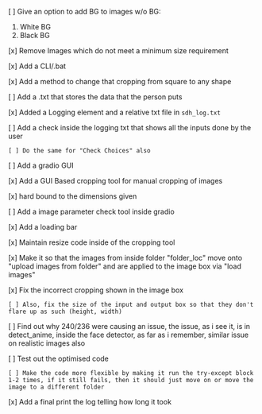 [ ] Give an option to add BG to images w/o BG:
  1. White BG
  2. Black BG

[x] Remove Images which do not meet a minimum size requirement

[x] Add a CLI/.bat

[x] Add a method to change that cropping from square to any shape

[ ] Add a .txt that stores the data that the person puts

  [x] Added a Logging element and a relative txt file in `sdh_log.txt`

  [ ] Add a check inside the logging txt that shows all the inputs done by the user

    [ ] Do the same for "Check Choices" also

[ ] Add a gradio GUI

  [x] Add a GUI Based cropping tool for manual cropping of images

  [x] hard bound to the dimensions given

  [ ] Add a image parameter check tool inside gradio

  [x] Add a loading bar

  [x] Maintain resize code inside of the cropping tool

  [x] Make it so that the images from inside folder "folder_loc" move onto "upload images from folder" and are applied to the image box via "load images"

  [x] Fix the incorrect cropping shown in the image box

    [ ] Also, fix the size of the input and output box so that they don't flare up as such (height, width)

  [ ] Find out why 240/236 were causing an issue, the issue, as i see it, is in detect_anime, inside the face detector, as far as i remember, similar issue on realistic images also

  [ ] Test out the optimised code

    [ ] Make the code more flexible by making it run the try-except block 1-2 times, if it still fails, then it should just move on or move the image to a different folder

  [x] Add a final print the log telling how long it took